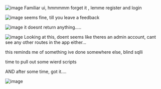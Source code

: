 ![image](https://github.com/user-attachments/assets/5ac0e293-9a9b-433d-a3c9-6cac5ba1eae7)
Familiar ui, hmmmmm 
forget it , lemme register and login 

![image](https://github.com/user-attachments/assets/3d4fcde1-641d-4034-8c71-1a64d165d369)
seems fine, till you leave a feedback 

![image](https://github.com/user-attachments/assets/81b33907-eaa2-4b0d-ad0f-89e3cd0dbba1)
it doesnt return anything.....

![image](https://github.com/user-attachments/assets/f54991e2-a5ab-4b33-8a99-84429576538b)
Looking at this, doent seems like theres an admin account, cant see any other routes in the app either...

this reminds me of something ive done somewhere else, blind sqlli

time to pull out some wierd scripts

AND after some time, got it....

![image](https://github.com/user-attachments/assets/bc92518b-1b34-40f9-a994-21c552786cfc)
